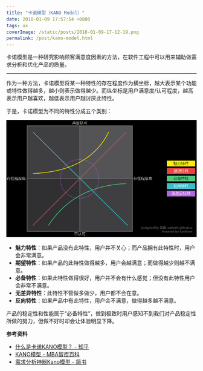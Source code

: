 ```yaml
---
title: "卡诺模型（KANO Model）"
date: 2018-01-09 17:57:54 +0800
tags: ux
coverImage: /static/posts/2018-01-09-17-12-19.png
permalink: /post/kano-model.html
---
```


卡诺模型是一种研究影响顾客满意度因素的方法，在软件工程中可以用来辅助做需求分析和优化产品的质量。

---

作为一种方法，卡诺模型将某一种特性的存在程度作为横坐标，越大表示某个功能或特性做得越多，越小则表示做得越少。而纵坐标是用户满意度/认可程度，越高表示用户越喜欢，越低表示用户越讨厌此特性。

于是，卡诺模型为不同的特性分成五个类别：

![卡诺模型](/static/posts/2018-01-09-17-12-19.png)

- **魅力特性**：如果产品没有此特性，用户并不关心；而产品拥有此特性时，用户会非常满意。
- **期望特性**：如果产品的此特性做得越多，用户会越满意；而做得越少则越不满意。
- **必备特性**：如果此特性做得很好，用户并不会有什么感觉；但没有此特性用户会非常不满意。
- **无差异特性**：此特性不管做多做少，用户都不会在意。
- **反向特性**：如果产品中有此特性，用户会不满意，做得越多越不满意。

产品的稳定性和性能属于“必备特性”，做到极致时用户感知不到我们对产品稳定性所做的努力，但做不好时却会让体验明显下降。

**参考资料**

- [什么是卡诺KANO模型？ - 知乎](https://www.zhihu.com/question/22989667)
- [KANO模型 - MBA智库百科](http://wiki.mbalib.com/wiki/KANO%E6%A8%A1%E5%9E%8B)
- [需求分析神器Kano模型 - 简书](https://www.jianshu.com/p/3c32cd247892)


